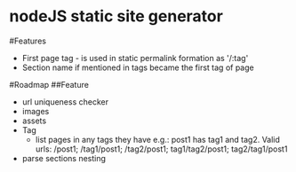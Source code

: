 # nodeJS static site generator

#Features
+ First page tag - is used in static permalink formation as '/:tag'
+ Section name if mentioned in tags became the first tag of page



#Roadmap
##Feature
- url uniqueness checker
- images
- assets
- Tag
  - list pages in any tags they have
    e.g.: post1 has tag1 and tag2. Valid urls: /post1; /tag1/post1; /tag2/post1; tag1/tag2/post1; tag2/tag1/post1 
- parse sections nesting
